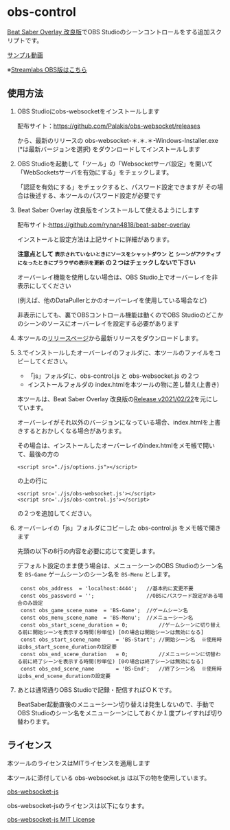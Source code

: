 # obs-control

[Beat Saber Overlay 改良版](https://github.com/rynan4818/beat-saber-overlay)でOBS Studioのシーンコントロールをする追加スクリプトです。

[サンプル動画](https://twitter.com/rynan4818/status/1383422547090284550)

※[Streamlabs OBS版はこちら](https://github.com/rynan4818/Streamlabs-obs-control)

## 使用方法

 1. OBS Studioにobs-websocketをインストールします

    配布サイト：https://github.com/Palakis/obs-websocket/releases

    から、最新のリリースの
    obs-websocket-＊.＊.＊-Windows-Installer.exe  (*は最新バージョンを選択)
    をダウンロードしてインストールします

 2. OBS Studioを起動して「ツール」の「Websocketサーバ設定」を開いて「WebSocketsサーバを有効にする」をチェックします。

    「認証を有効にする」をチェックすると、パスワード設定できますが
     その場合は後述する、本ツールのパスワード設定が必要です

 3. Beat Saber Overlay 改良版をインストールして使えるようにします
 
    配布サイト:https://github.com/rynan4818/beat-saber-overlay

    インストールと設定方法は上記サイトに詳細があります。
    
    **注意点として `表示されていないときにソースをシャットダウン` と `シーンがアクティブになったときにブラウザの表示を更新` の２つはチェックしないで下さい**

    オーバーレイ機能を使用しない場合は、OBS Studio上でオーバーレイを非表示にしてください

    (例えば、他のDataPullerとかのオーバーレイを使用している場合など)
    
    非表示にしても、裏でOBSコントロール機能は動くのでOBS Studioのどこかのシーンのソースにオーバーレイを設定する必要があります

 4. 本ツールの[リリースページ](https://github.com/rynan4818/obs-control/releases)から最新リリースをダウンロードします。

 5. 3.でインストールしたオーバーレイのフォルダに、本ツールのファイルをコピーしてください。

    - 「js」フォルダに、obs-control.js と obs-websocket.js の２つ
    - インストールフォルダの index.htmlを本ツールの物に差し替え(上書き)

    本ツールは、Beat Saber Overlay 改良版の[Release v2021/02/22](https://github.com/rynan4818/beat-saber-overlay/releases/tag/v2021%2F02%2F22)を元にしています。

    オーバーレイがそれ以外のバージョンになっている場合、index.htmlを上書きするとおかしくなる場合があります。
    
    その場合は、インストールしたオーバーレイのindex.htmlをメモ帳で開いて、最後の方の

        <script src="./js/options.js"></script>

    の上の行に

        <script src='./js/obs-websocket.js'></script>
        <script src='./js/obs-control.js'></script>

    の２つを追加してください。

 6. オーバーレイの「js」フォルダにコピーした obs-control.js をメモ帳で開きます

    先頭の以下の8行の内容を必要に応じて変更します。

    デフォルト設定のまま使う場合は、メニューシーンのOBS Studioのシーン名を `BS-Game` ゲームシーンのシーン名を `BS-Menu` とします。

         const obs_address  = 'localhost:4444';   //基本的に変更不要
         const obs_password = '';                 //OBSにパスワード設定がある場合のみ設定
         const obs_game_scene_name  = 'BS-Game';  //ゲームシーン名
         const obs_menu_scene_name  = 'BS-Menu';  //メニューシーン名
         const obs_start_scene_duration = 0;          //ゲームシーンに切り替える前に開始シーンを表示する時間(秒単位) [0の場合は開始シーンは無効になる]
         const obs_start_scene_name     = 'BS-Start'; //開始シーン名  ※使用時はobs_start_scene_durationの設定要
         const obs_end_scene_duration   = 0;          //メニューシーンに切替わる前に終了シーンを表示する時間(秒単位) [0の場合は終了シーンは無効になる]
         const obs_end_scene_name       = 'BS-End';   //終了シーン名  ※使用時はobs_end_scene_durationの設定要

 7. あとは通常通りOBS Studioで記録・配信すればＯＫです。

    BeatSaber起動直後のメニューシーン切り替えは発生しないので、手動でOBS Studioのシーン名をメニューシーンにしておくか１度プレイすれば切り替わります。

## ライセンス

本ツールのライセンスはMITライセンスを適用します

本ツールに添付している obs-websocket.js は以下の物を使用しています。

[obs-websocket-js](https://github.com/haganbmj/obs-websocket-js)

obs-websocket-jsのライセンスは以下になります。

[obs-websocket-js MIT License](https://github.com/haganbmj/obs-websocket-js/blob/master/LICENSE.md)
